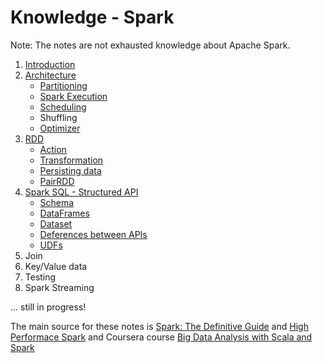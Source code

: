 Knowledge - Spark
====================

Note: The notes are not exhausted knowledge about Apache Spark.

1) [Introduction](https://github.com/OndrejKucera/knowledge_spark/blob/master/Introduction.md)
2) [Architecture](https://github.com/OndrejKucera/knowledge_spark/blob/master/Architecture.md)
    - [Partitioning](https://github.com/OndrejKucera/knowledge_spark/blob/master/Architecture.md#partitioning)
    - [Spark Execution](https://github.com/OndrejKucera/knowledge_spark/blob/master/Architecture.md#spark-execution)
    - [Scheduling](https://github.com/OndrejKucera/knowledge_spark/blob/master/Architecture.md#scheduling)
    - Shuffling
    - [Optimizer](https://github.com/OndrejKucera/knowledge_spark/blob/master/Architecture.md#optimizer)
3) [RDD](https://github.com/OndrejKucera/knowledge_spark/blob/master/RDD.md)
    - [Action](https://github.com/OndrejKucera/knowledge_spark/blob/master/RDD.md#action)
    - [Transformation](https://github.com/OndrejKucera/knowledge_spark/blob/master/RDD.md#transformation)
    - [Persisting data](https://github.com/OndrejKucera/knowledge_spark/blob/master/RDD.md#persisting-data)
    - [PairRDD](https://github.com/OndrejKucera/knowledge_spark/blob/master/RDD.md#pair-rdds)
5) [Spark SQL - Structured API](https://github.com/OndrejKucera/knowledge_spark/blob/master/SparkSQL.md)
    - [Schema](https://github.com/OndrejKucera/knowledge_spark/blob/master/SparkSQL.md#schema)
    - [DataFrames](https://github.com/OndrejKucera/knowledge_spark/blob/master/SparkSQL.md#dataframes)
    - [Dataset](https://github.com/OndrejKucera/knowledge_spark/blob/master/SparkSQL.md#dataset)
    - [Deferences between APIs](https://github.com/OndrejKucera/knowledge_spark/blob/master/SparkSQL.md#deferences-between-apis)
    - [UDFs](https://github.com/OndrejKucera/knowledge_spark/blob/master/SparkSQL.md#user-defined-functions-udf-or-udaf)
6) Join
7) Key/Value data
8) Testing
6) Spark Streaming

... still in progress!

The main source for these notes is [Spark: The Definitive Guide](http://shop.oreilly.com/product/0636920034957.do) and [High Performace Spark](http://shop.oreilly.com/product/0636920046967.do) and Coursera course [Big Data Analysis with Scala and Spark](https://www.coursera.org/learn/scala-spark-big-data/home/welcome)
